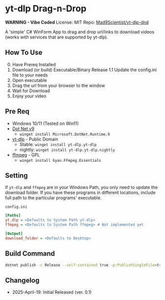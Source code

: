 # yt-dlp Drag-n-Drop

**WARNING - Vibe Coded**
License: MIT
Repo: [Mad9Scientist/yt-dlp-dnd](https://www.github.com/mad9scientist/yt-dlp-dnd)

A 'simple' C# WinForm App to drag and drop url/links to download videos (works with services that are supported by 
yt-dlp).


## How To Use

0. Have Prereq Installed
1. Download (or build) Executable/Binary Release
    1.1 Update the config.ini file to your needs
2. Open executable
3. Drag the url from your browser to the window
4. Wait for Download
5. Enjoy your video


## Pre Req

* Windows 10/11 (Tested on Win11)
* [Dot Net v9](https://dotnet.microsoft.com/en-us/download/dotnet/9.0/runtime)
    * `winget install Microsoft.DotNet.Runtime.9`
* [yt-dlp](https://github.com/yt-dlp/yt-dlp) - Public Domain
    * Stable: `winget install yt-dlp.yt-dlp`
    * nightly: `winget install yt-dlp.yt-dlp.nightly`
* [ffmpeg](https://ffmpeg.org/) - GPL
    * `winget install Gyan.FFmpeg.Essentials`

## Setting

If `yt-dlp` and `ffmpeg` are in your Windows Path, you only need to update the download folder. If you have these 
programs in different locations, include full path to the particular programs' executable.

`config.ini`
```ini
[Paths]
yt_dlp = <Defaults to System Path yt-dlp>
ffmpeg = <Defaults to System Path ffmpeg> # Not implemented yet

[Output]
download_folder = <Defaults to Desktop>
```

## Build Command
```bash
dotnet publish -c Release --self-contained true -p:PublishSingleFile=true -o .\release
```


## Changelog

* 2025-April-19: Initial Released (ver. 0.1)